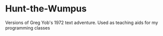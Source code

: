 # Hunt-the-Wumpus
Versions of Greg Yob's 1972 text adventure.  Used as teaching aids for my programming classes
